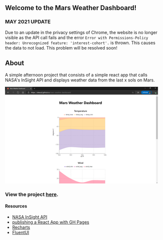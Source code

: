 ## Welcome to the Mars Weather Dashboard!
### MAY 2021 UPDATE
Due to an update in the privacy settings of Chrome, the website is no longer visible as the API call fails and the error
`Error with Permissions-Policy header: Unrecognized feature: 'interest-cohort'.` is thrown. This causes the data to not load. This problem will be resolved soon!
## About
A simple afternoon project that consists of a simple react app that calls NASA's InSight API and displays weather data from the last x sols on Mars.

![](https://github.com/olearyf/mars-weather-dashboard/blob/master/mars-wd.PNG)

### View the project [here](https://olearyf.github.io/mars-weather-dashboard/).
####  Resources
- [NASA InSight API](https://api.nasa.gov/assets/insight/InSight%20Weather%20API%20Documentation.pdf#:~:text=InSight%3A%20Mars%20Weather%20Service%20API%20%28Last%20Updated%3A%208%2F28%2F2019%29,of%20Mars%20at%20Elysium%20Planitia%2C%20a%20flat%2C%20smooth)
- [publishing a React App with GH Pages](https://dev.to/yuribenjamin/how-to-deploy-react-app-in-github-pages-2a1f)
- [Recharts](http://recharts.org/en-US/)
- [FluentUI](https://developer.microsoft.com/en-us/fluentui)
